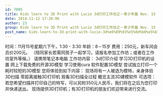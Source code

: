```yaml
---
id: 7005
title: Kids learn to 3D Print with Lucio 3d打印工作坊之－青少年篇 Nov. 15
date: 2014-11-12 17:20:06
author: 23
group: Kids learn to 3D Print with Lucio 3d打印工作坊之－青少年篇 Nov. 15
post_name: kids-learn-to-3d-print-with-lucio-3d%e6%89%93%e5%8d%b0%e5%b7%a5%e4%bd%9c%e5%9d%8a%e4%b9%8b%ef%bc%8d%e9%9d%92%e5%b0%91%e5%b9%b4%e7%af%87-nov-15
---
```


时间：11月15号星期六下午，1:30 - 3:30 年龄：8－15岁 费用：250元，新车间会员价200元。 （陪同家长若需同孩子一起学习，请报名参加工作坊；或者在工作坊室外等候。） 请携带笔记本电脑 工作坊内容： 3d打印介绍 学习3D打印机的设置 网上下载免费的开源3D模型 学习使用cura 软件配置3D模型 尝试独立打印一个耗时较短的3D模型 您将体验到如下内容： 现场将有一人被选为模特，亲身体验3D扫描 零距离接触3D打印机 观看3D扫描全过程 概览主流3D建模软件 可选项： 若您希望扫描并打印自己的特写，可以另附350元人民币，我们将在之后为您打印并快递送出。 现场提供3D打印机；有3D打印机的朋友们欢迎带来进行交流。